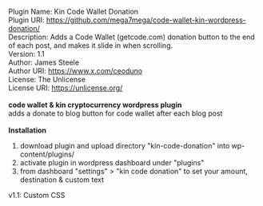 Plugin Name: Kin Code Wallet Donation<br>
Plugin URI: https://github.com/mega7mega/code-wallet-kin-wordpress-donation/<br>
Description: Adds a Code Wallet (getcode.com) donation button to the end of each post, and makes it slide in when scrolling.<br>
Version: 1.1<br>
Author: James Steele<br>
Author URI: https://www.x.com/ceoduno<br>
License: The Unlicense<br>
License URI: https://unlicense.org/<br>
<br>
<b>code wallet & kin cryptocurrency wordpress plugin</b><br>
adds a donate to blog button for code wallet after each blog post <br>
 <br>
<b>Installation</b><br>
1. download plugin and upload directory "kin-code-donation" into wp-content/plugins/ <br>
2. activate plugin in wordpress dashboard under "plugins"
3. from dashboard "settings" > "kin code donation" to set your amount, destination & custom text

v1.1: Custom CSS
